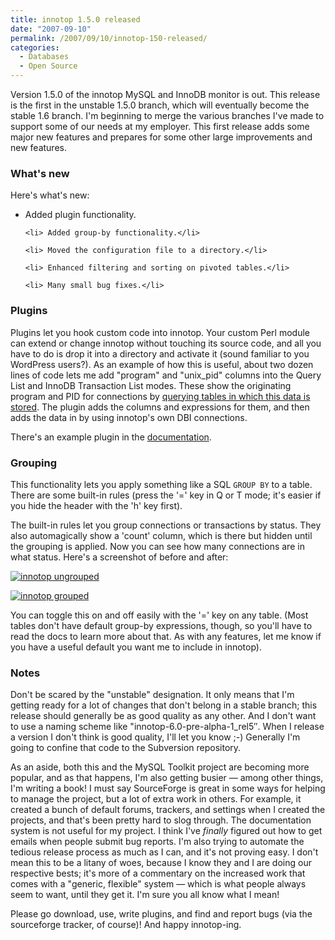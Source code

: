 ```yaml
---
title: innotop 1.5.0 released
date: "2007-09-10"
permalink: /2007/09/10/innotop-150-released/
categories:
  - Databases
  - Open Source
---
```


<p>Version 1.5.0 of the innotop MySQL and InnoDB monitor is out.  This release is the first in the unstable 1.5.0 branch, which will eventually become the stable 1.6 branch.  I'm beginning to merge the various branches I've made to support some of our needs at my employer.  This first release adds some major new features and prepares for some other large improvements and new features.</p>

<h3>What's new</h3>

<p>Here's what's new:</p>

<ul>
	<li> Added plugin functionality.</li>

	<li> Added group-by functionality.</li>

	<li> Moved the configuration file to a directory.</li>

	<li> Enhanced filtering and sorting on pivoted tables.</li>

	<li> Many small bug fixes.</li>
</ul>

<h3>Plugins</h3>

<p>Plugins let you hook custom code into innotop.  Your custom Perl module can extend or change innotop without touching its source code, and all you have to do is drop it into a directory and activate it (sound familiar to you WordPress users?).  As an example of how this is useful, about two dozen lines of code lets me add "program" and "unix_pid" columns into the Query List and InnoDB Transaction List modes.  These show the originating program and PID for connections by <a href="http://www.xaprb.com/blog/2006/07/23/how-to-track-what-owns-a-mysql-connection/">querying tables in which this data is stored</a>.  The plugin adds the columns and expressions for them, and then adds the data in by using innotop's own DBI connections.</p>

<p>There's an example plugin in the <a href="http://code.google.com/p/innotop/">documentation</a>.</p>

<h3>Grouping</h3>

<p>This functionality lets you apply something like a SQL <code>GROUP BY</code> to a table.  There are some built-in rules (press the '=' key in Q or T mode; it's easier if you hide the header with the 'h' key first).</p>

<p>The built-in rules let you group connections or transactions by status.  They also automagically show a 'count' column, which is there but hidden until the grouping is applied.  Now you can see how many connections are in what status.  Here's a screenshot of before and after:</p>

<p><a href='http://www.xaprb.com/blog/wp-content/uploads/2007/09/innotop-q-ungrouped.png' title='innotop ungrouped'><img src='http://www.xaprb.com/blog/wp-content/uploads/2007/09/innotop-q-ungrouped.thumbnail.png' alt='innotop ungrouped' /></a></p>

<p><a href='http://www.xaprb.com/blog/wp-content/uploads/2007/09/innotop-q-grouped.png' title='innotop grouped'><img src='http://www.xaprb.com/blog/wp-content/uploads/2007/09/innotop-q-grouped.thumbnail.png' alt='innotop grouped' /></a></p>

<p>You can toggle this on and off easily with the '=' key on any table.   (Most tables don't have default group-by expressions, though, so you'll have to read the docs to learn more about that.  As with any features, let me know if you have a useful default you want me to include in innotop).</p>

<h3>Notes</h3>

<p>Don't be scared by the "unstable" designation.  It only means that I'm getting ready for a lot of changes that don't belong in a stable branch; this release should generally be as good quality as any other.  And I don't want to use a naming scheme like "innotop-6.0-pre-alpha-1_rel5&#8243;.  When I release a version I don't think is good quality, I'll let you know ;-)  Generally I'm going to confine that code to the Subversion repository.</p>

<p>As an aside, both this and the MySQL Toolkit project are becoming more popular, and as that happens, I'm also getting busier &#8212; among other things, I'm writing a book!  I must say SourceForge is great in some ways for helping to manage the project, but a lot of extra work in others.  For example, it created a bunch of default forums, trackers, and settings when I created the projects, and that's been pretty hard to slog through.   The documentation system is not useful for my project.   I think I've <em>finally</em> figured out how to get emails when people submit bug reports.  I'm also trying to automate the tedious release process as much as I can, and it's not proving easy.  I don't mean this to be a litany of woes, because I know they and I are doing our respective bests; it's more of a commentary on the increased work that comes with a "generic, flexible" system &#8212; which is what people always seem to want, until they get it.  I'm sure you all know what I mean!</p>

<p>Please go download, use, write plugins, and find and report bugs (via the sourceforge tracker, of course)!  And happy innotop-ing.</p>

